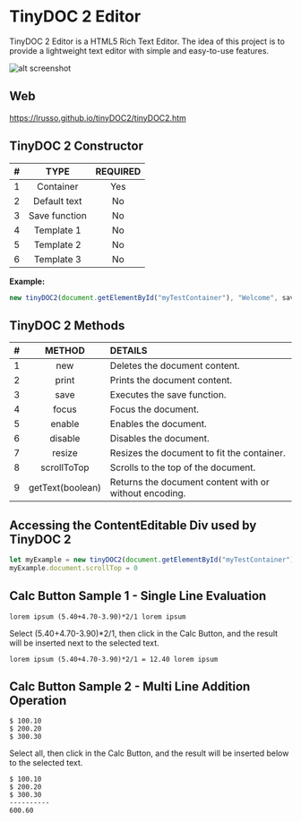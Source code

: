 # TinyDOC 2 Editor 

TinyDOC 2 Editor is a HTML5 Rich Text Editor. The idea of this project is to provide a lightweight text editor with simple and easy-to-use features.

![alt screenshot](https://raw.githubusercontent.com/lrusso/tinyDOC2/master/tinyDOC2.png)

## Web

https://lrusso.github.io/tinyDOC2/tinyDOC2.htm

## TinyDOC 2 Constructor

| # | TYPE | REQUIRED |
| :------------ |:---------------:| :-----:|
| 1 | Container | Yes | 
| 2 | Default text | No |
| 3 | Save function | No |
| 4 | Template 1 | No |
| 5 | Template 2 | No |
| 6 | Template 3 | No |

**Example:**
```javascript
new tinyDOC2(document.getElementById("myTestContainer"), "Welcome", saveFunction, "My Template1", "My Template2", "My Template3")
```

## TinyDOC 2 Methods

| # | METHOD | DETAILS |
| :------------ |:---------------:| :----- |
| 1 | new | Deletes the document content. | 
| 2 | print | Prints the document content. |
| 3 | save | Executes the save function. |
| 4 | focus | Focus the document. |
| 5 | enable | Enables the document. |
| 6 | disable | Disables the document. |
| 7 | resize | Resizes the document to fit the container. |
| 8 | scrollToTop | Scrolls to the top of the document. |
| 9 | getText(boolean) | Returns the document content with or without encoding. |

## Accessing the ContentEditable Div used by TinyDOC 2

```javascript
let myExample = new tinyDOC2(document.getElementById("myTestContainer"))
myExample.document.scrollTop = 0
```

## Calc Button Sample 1 - Single Line Evaluation

```
lorem ipsum (5.40+4.70-3.90)*2/1 lorem ipsum
```
Select (5.40+4.70-3.90)*2/1, then click in the Calc Button, and the result will be inserted next to the selected text.

```
lorem ipsum (5.40+4.70-3.90)*2/1 = 12.40 lorem ipsum
```

## Calc Button Sample 2 - Multi Line Addition Operation

```
$ 100.10
$ 200.20
$ 300.30
```

Select all, then click in the Calc Button, and the result will be inserted below to the selected text.

```
$ 100.10
$ 200.20
$ 300.30
----------
600.60
```
